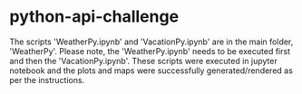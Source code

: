 # python-api-challenge

The scripts 'WeatherPy.ipynb' and 'VacationPy.ipynb' are in the main folder, 'WeatherPy'.
Please note, the 'WeatherPy.ipynb' needs to be executed first and then the 'VacationPy.ipynb'. These scripts were executed in jupyter notebook and the plots and maps were successfully generated/rendered as per the instructions.
